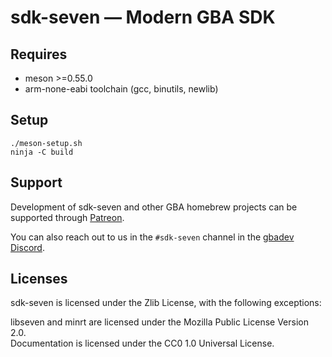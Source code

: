 # sdk-seven — Modern GBA SDK

## Requires

- meson >=0.55.0
- arm-none-eabi toolchain (gcc, binutils, newlib)

## Setup

```
./meson-setup.sh
ninja -C build
```

## Support

Development of sdk-seven and other GBA homebrew projects can be supported
through [Patreon](https://patreon.com/LunarLambda).

You can also reach out to us in the `#sdk-seven` channel in the
[gbadev Discord](https://discord.io/gbadev).

## Licenses

sdk-seven is licensed under the Zlib License, with the following exceptions:

libseven and minrt are licensed under the Mozilla Public License Version 2.0.\
Documentation is licensed under the CC0 1.0 Universal License.
